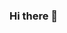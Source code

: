 ### Hi there 👋

<!--
**ht391/ht391** is a ✨ _special_ ✨ repository because its `README.md` (this file) appears on your GitHub profile.

Here are some ideas to get you started:

- 🔭 I’m currently working on ... my teaching job
- 🌱 I’m currently learning ... how to find a balance
- 👯 I’m looking to collaborate on ... any interesting things
- 🤔 I’m looking for help with ... my life
- 💬 Ask me about ... 
- 📫 How to reach me: ... by github
- 😄 Pronouns: ... they/them
- ⚡ Fun fact: ...
-->
